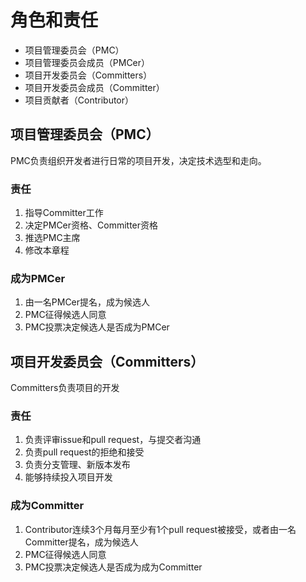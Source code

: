 # 角色和责任

* 项目管理委员会（PMC）
* 项目管理委员会成员（PMCer）
* 项目开发委员会（Committers）
* 项目开发委员会成员（Committer）
* 项目贡献者（Contributor）

## 项目管理委员会（PMC）
PMC负责组织开发者进行日常的项目开发，决定技术选型和走向。

### 责任
1. 指导Committer工作
1. 决定PMCer资格、Committer资格
1. 推选PMC主席
1. 修改本章程

### 成为PMCer
1. 由一名PMCer提名，成为候选人
1. PMC征得候选人同意
1. PMC投票决定候选人是否成为PMCer

## 项目开发委员会（Committers）
Committers负责项目的开发

### 责任
1. 负责评审issue和pull request，与提交者沟通
1. 负责pull request的拒绝和接受
1. 负责分支管理、新版本发布
1. 能够持续投入项目开发

### 成为Committer
1. Contributor连续3个月每月至少有1个pull request被接受，或者由一名Committer提名，成为候选人
1. PMC征得候选人同意
1. PMC投票决定候选人是否成为成为Committer
